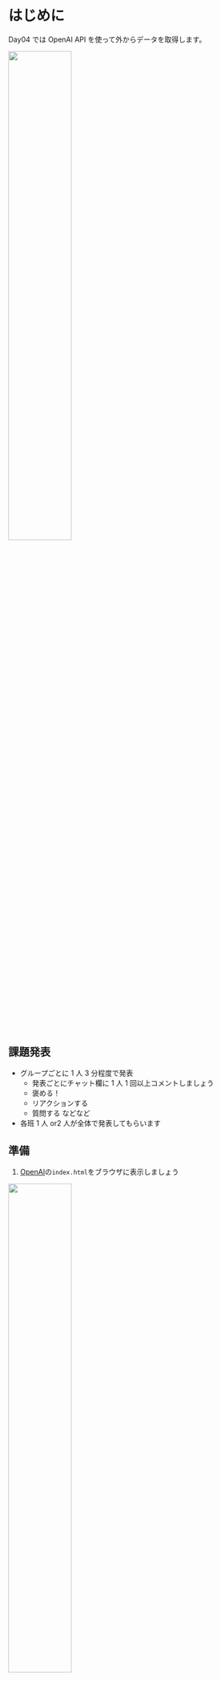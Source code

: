 # はじめに

Day04 では OpenAI API を使って外からデータを取得します。

<img src="./readme_images/day4_1.avif" width=50%/>

## 課題発表

- グループごとに 1 人 3 分程度で発表
  - 発表ごとにチャット欄に 1 人 1 回以上コメントしましょう
  - 褒める！
  - リアクションする
  - 質問する などなど
- 各班 1 人 or2 人が全体で発表してもらいます

## 準備

1. [OpenAI](./OpenAI/)の`index.html`をブラウザに表示しましょう

<img src="./readme_images/day4_2.avif" width=50%/>

## API

OpenAI を使用します 👇

https://platform.openai.com/docs/overview

今回は、「AI とチャットできる簡単なアプリ」 を作ります。
ユーザーが送ったメッセージに対して、`OpenAI`の API を使って AI が返事をする仕組みを学びましょう。

### API Key

今回 OpenAI の API Key はクレジットカードを必要とするためごってぃ先生が準備してくれました。

無駄撃ちしないでください 🙇‍♂️🙇‍♂️🙇‍♂️

```js
const API_KEY = ""
```

### 実装したいこと

1. メッセージを入力して送信ボタンを押す
1. 画面に「あなた」のメッセージが表示される
1. AI が返事をして、画面に表示する
1. スクロールして最新のメッセージが見えるようにする

```js
$(document).ready(function () {
  $("#sendButton").on("click", function () {
    const userInput = $("#userInput").val()
    // console.log(userInput);
    $("#chatBox").append("<div><strong>あなた:</strong> " + userInput + "</div>")
    $("#userInput").val("") // 入力欄をクリア
  })
})
```

#### リクエスト

こちら 👇 を参考に ajax でリクエストの処理を作成します。

https://platform.openai.com/docs/api-reference/chat/create

```js
$("#userInput").val("") // 入力欄クリア

// 以下追記

$.ajax({
  url: "https://api.openai.com/v1/chat/completions",
  method: "POST",
  headers: {
    "Content-Type": "application/json",
    Authorization: `Bearer ${API_KEY}`,
  },
  data: JSON.stringify({
    model: "gpt-4o-mini",
    messages: [
      { role: "system", content: "ユーザーの質問に簡潔に答えてください（50文字以内）。" },
      { role: "user", content: userInput },
    ],
    max_tokens: 100,
    temperature: 0.3,
  }),
  success: function (response) {
    // 成功時の処理
    console.log(response)
  },
  error: function () {
    // 失敗時の処理
    $("#chatBox").append("<div><strong>AI:</strong> エラーが発生しました。</div>")
  },
})
```

- POST

  - サーバーにデータを送信するために使われます。
    例えば、Web サイトでフォームを送信したり、API にデータを登録したりする際に POST メソッドが使われます。
  - GET との違い
    GET はデータを取得する用。POST は URL にデータを含める GET とは異なり、POST ではデータをリクエストボディに格納します。

  ```js
  // メルカリの検索。URLにデータを含める(クエリパラメータ)。
  https://jp.mercari.com/search?search_condition_id=1cx0zHGsda2lua2kga2lkcw
  ```

- `JSON.stringify`
  JavaScript のオブジェクトを`JSON`文字列に変換するために必要です。※サーバー側で正しく認識してもらうため
  `OpenAI API`では`Content-Type: application/json`を指定するため、データも JSON で送る必要がある。

- JSON とは
  JSON（JavaScript Object Notation） は、データをシンプルなテキスト形式で表現する方法の一つで、プログラム間でデータをやりとりする のによく使われます。
  ⚠️JSON はただの文字列のため、本来は JSON→JS で使える形に変換(パース)する必要はあるが、そこは ajax がうまいことやってくれているのでここでは不要

```js
const jsonText = '{"name": "Yuki", "age": 36}'
console.log(jsonText.name) // ❌ エラー

const user = JSON.parse(jsonText) // JSON をオブジェクトに戻す
console.log(user.name) // ✅ "Yuki"
```

以下のレスポンスも JSON です 👇

#### AI が返事をして、画面に表示する

レスポンスから必要な値を抽出します。

```json
{
  "id": "chatcmpl-123",
  "object": "chat.completion",
  "created": 1677652288,
  "model": "gpt-4o-mini",
  "system_fingerprint": "fp_44709d6fcb",
  "choices": [
    {
      "index": 0,
      "message": {
        "role": "assistant",
        "content": "\n\nHello there, how may I assist you today?"
      },
      "logprobs": null,
      "finish_reason": "stop"
    }
  ],
  "service_tier": "default",
  "usage": {
    "prompt_tokens": 9,
    "completion_tokens": 12,
    "total_tokens": 21,
    "completion_tokens_details": {
      "reasoning_tokens": 0,
      "accepted_prediction_tokens": 0,
      "rejected_prediction_tokens": 0
    }
  }
}
```

- response(☝️ の全体)
  - choices(配列。[ ]が目印。)
    - 0 番目(配列の最初の要素を指定。)
      - message
        - content

```js
const apiResponse = response.choices[0].message.content
```

`apiResponse`に入っている AI の返答を`id = "chatBox"`の HTML タグに表示します。

```js
success: function (response) {
    const aiResponse = response.choices[0].message.content;
    $("#chatBox").append(
        "<div><strong>AI:</strong> " + aiResponse + "</div>"
    );
},
```

#### スクロールして最新のメッセージが見えるようにする

https://api.jquery.com/scrollTop/

```js
success: function (response) {
    const aiResponse = response.choices[0].message.content;
    $("#chatBox").append(
        "<div><strong>AI:</strong> " + aiResponse + "</div>"
    );
    $("#chatBox").scrollTop($("#chatBox")[0].scrollHeight); // 追記
},
```

完成 ✅

<img src="./readme_images/day4_3.avif" width=50%/>

## 処理を関数にまとめよう

関数とは 「まとまりのある処理をまとめたもの」 です。

### なぜ関数を使うの？

✅ 何度も同じ処理を書かなくてよくなる
✅ コードがスッキリして読みやすくなる
✅ 変更が簡単になる

例えば今回の処理で、リクエスト成功時・失敗時に何をするかは一行一行読まないとわからない...

```js
success: function (response) {
    const aiResponse = response.choices[0].message.content;
    $("#chatBox").append(
        "<div><strong>AI:</strong> " + aiResponse + "</div>"
    );
    $("#chatBox").scrollTop($("#chatBox")[0].scrollHeight);
},
error: function () {
    $("#chatBox").append(
        "<div><strong>AI:</strong> エラーが発生しました。</div>"
    );
},
```

もし関数を使うと 👇

```js
success: function (response) {
    displayAIMessage(response)
},
error: function () {
    displayErrorMessage()
},
```

- 成功時には`displayAIMessage`で AI のメッセージを表示する
- 失敗時には`displayErrorMessage`でエラーメッセージを表示する

というのが一目でわかるようになる！(関数名は処理を要約した名前にしましょう)

### 関数の作り方

関数を作るには`function`を使います。

```js
function 関数名() {
  // ここにやりたい処理を書く
}
```

- function: 関数を作るためのキーワード
- 関数名: 自分で決められる（例: sayHello, displayAIMessage）
- { }: 関数が実行されたときの処理を書く

処理を実行したいところで呼び出します。(関数定義しただけで満足しがち※体験談)

```js
// 例なので追記不要
$("#sayHello").on("click", function () {
  sayHello()
})
```

### 引数

関数に「データを渡す」こともできます。
このデータを引数といいます。

```js
function sayHello(name) {
  console.log("こんにちは、" + name + "さん！")
}

sayHello("太郎") // こんにちは、太郎さん！
sayHello("花子") // こんにちは、花子さん！
```

- (name) の部分が引数
- 関数を呼び出すときに greet("太郎") のように値を渡す

### 戻り値

関数は 計算した結果を返す こともできます！
これを 「戻り値」 といいます。

```js
function add(a, b) {
  return a + b
}

const result = add(3, 5)
console.log(result) // 8
```

- `return` を使うと、関数の結果を外に出せる
- `const result = add(3, 5);` で結果を変数に保存できる

### チャットアプリの処理を関数にして呼び出す形に変更する

関数を定義する

```js
function displayAIMessage(response) {
  const aiResponse = response.choices[0].message.content
  $("#chatBox").append("<div><strong>AI:</strong> " + aiResponse + "</div>")
  $("#chatBox").scrollTop($("#chatBox")[0].scrollHeight)
}

function displayErrorMessage() {
  $("#chatBox").append("<div><strong>AI:</strong> エラーが発生しました。</div>")
}
```

関数を呼び出す

```js
success: function (response) {
    displayAIMessage(response); // ここ
},
error: function () {
    displayErrorMessage(); // ここ
},
```

### じゃんけんを関数を使って実装しよう

[Janken](./Janken)フォルダの`index.html`をブラウザに表示しましょう

#### 関数にしたい処理

```js
$("#btn-rock").on("click", function () {
  // ここから
  $("#user-hand").text("あなたの手: グー")
  const randomEnemyHand = Math.floor(Math.random() * 3)
  if (randomEnemyHand === 0) {
    $("#enemy-hand").text("相手の手: グー")
    $("#outcome").text("結果: あいこ")
  } else if (randomEnemyHand === 1) {
    $("#enemy-hand").text("相手の手: チョキ")
    $("#outcome").text("結果: 勝ち")
  } else {
    $("#enemy-hand").text("相手の手: パー")
    $("#outcome").text("結果: 負け")
  }
  // ここまで
})
```

とりあえず関数にする

```js
function playJanken() {
  $("#user-hand").text("あなたの手: グー")
  const randomEnemyHand = Math.floor(Math.random() * 3)
  if (randomEnemyHand === 0) {
    $("#enemy-hand").text("相手の手: グー")
    $("#outcome").text("結果: あいこ")
  } else if (randomEnemyHand === 1) {
    $("#enemy-hand").text("相手の手: チョキ")
    $("#outcome").text("結果: 勝ち")
  } else {
    $("#enemy-hand").text("相手の手: パー")
    $("#outcome").text("結果: 負け")
  }
}
```

呼び出す

```js
// グーをクリックした時の処理
$("#btn-rock").on("click", function () {
  playJanken()
})
```

グーだけであればこれで終わり！でもチョキもパーでも同じ関数を使えると

- 関数の再利用ができる
- 処理の修正が一箇所だけですむ！(手ごとに処理を書くと 3 箇所修正が必要)

### 引数を使う

チョキとパーでも`playJanken`を使うには ① と ② を適宜変更する必要がある

```js
function playJanken() {
  $("#user-hand").text("あなたの手: グー") // ①
  const randomEnemyHand = Math.floor(Math.random() * 3)
  if (randomEnemyHand === 0) {
    $("#enemy-hand").text("相手の手: グー")
    $("#outcome").text("結果: あいこ") // ②
  } else if (randomEnemyHand === 1) {
    $("#enemy-hand").text("相手の手: チョキ")
    $("#outcome").text("結果: 勝ち") // ②
  } else {
    $("#enemy-hand").text("相手の手: パー")
    $("#outcome").text("結果: 負け") // ②
  }
}
```

①`あなたの手`を`引数`として外から渡せるようにする: `userHand`

```js
function playJanken(userHand) {
  $("#user-hand").text(`あなたの手: ${userHand}`)
  const randomEnemyHand = Math.floor(Math.random() * 3)
  if (randomEnemyHand === 0) {
    $("#enemy-hand").text("相手の手: グー")
    $("#outcome").text("結果: あいこ") // ②
  } else if (randomEnemyHand === 1) {
    $("#enemy-hand").text("相手の手: チョキ")
    $("#outcome").text("結果: 勝ち") // ②
  } else {
    $("#enemy-hand").text("相手の手: パー")
    $("#outcome").text("結果: 負け") // ②
  }
}
```

呼び出す

```js
// グーをクリックした時の処理
$("#btn-rock").on("click", function () {
  playJanken("グー")
})
```

②`userHand`に応じて勝敗を決める

- 一旦`randomEnemyHand`はそのまま使えそう
- randomEnemyHand vs userHand

```js
function playJanken(userHand) {
  $("#user-hand").text(`あなたの手: ${userHand}`)
  const randomEnemyHand = Math.floor(Math.random() * 3)

  if (randomEnemyHand === 0) {
    $("#enemy-hand").text("相手の手: グー")
    if (userHand === "グー") {
      $("#outcome").text("結果: あいこ") // ②
    } else if (userHand === "チョキ") {
      $("#outcome").text("結果: 負け") // ②
    } else {
      $("#outcome").text("結果: 勝ち") // ②
    }
  } else if (randomEnemyHand === 1) {
    $("#enemy-hand").text("相手の手: チョキ")
    if (userHand === "グー") {
      $("#outcome").text("結果: 勝ち") // ②
    } else if (userHand === "チョキ") {
      $("#outcome").text("結果: あいこ") // ②
    } else {
      $("#outcome").text("結果: 負け") // ②
    }
  } else {
    $("#enemy-hand").text("相手の手: パー")
    if (userHand === "グー") {
      $("#outcome").text("結果: 負け") // ②
    } else if (userHand === "チョキ") {
      $("#outcome").text("結果: 勝ち") // ②
    } else {
      $("#outcome").text("結果: あいこ") // ②
    }
  }
}
```

📝 一旦グー・チョキ・パーそれぞれで呼び出して、関数にする前と同じようにじゃんけんできるか確認しましょう

⚠️ これで一旦は動きますが色々と問題はある

- playJanken に`グー`の代わりに`グー`**以外**を渡すと壊れる
- if がネストしている

### playJanken に`グー`の代わりに`グー`以外を渡すと壊れる

**問題**
`userHand`が"ぐー"だったら ①、②、③ のうちどれが実行されると思いますか??

```js
$("#btn-rock").on("click", function () {
    playJanken("ぐー") // "グー"ではなく"ぐー"と書いてしまった😭
}
```

```js
// userHandが"ぐー"で渡されてくる
if (userHand === "グー") {
  $("#outcome").text("結果: あいこ") // ①
} else if (userHand === "チョキ") {
  $("#outcome").text("結果: 負け") // ②
} else {
  $("#outcome").text("結果: 勝ち") // ③
}
```

<details>
  <summary>答え</summary>
  
```js
// userHandが"ぐー"で渡されてくる
if (userHand === "グー") {
    $("#outcome").text("結果: あいこ");
} else if (userHand === "チョキ") {
    $("#outcome").text("結果: 負け");
} else {
    $("#outcome").text("結果: 勝ち"); // "ぐー"は"グー"でも"チョキ"でもないのでここ🚨
}
```
</details>

`オブジェクト`で手を定義しましょう ✏️

```js
const hands = {
  rock: "グー",
  scissors: "チョキ",
  paper: "パー",
}
```

今まで`グー`・`チョキ`・`パー`と書いていた箇所をオブジェクトで呼び出す形に書き換えます ✏️

```js
// グーをクリックした時の処理
$("#btn-rock").on("click", function () {
  playJanken(hands.rock) // ここ
})

// チョキをクリックした時の処理
$("#btn-scissors").on("click", function () {
  playJanken(hands.scissors) // ここ
})

// パーをクリックした時の処理
$("#btn-paper").on("click", function () {
  playJanken(hands.paper) // ここ
})
```

```js
function playJanken(userHand) {
  $("#user-hand").text(`あなたの手: ${userHand}`)
  const randomEnemyHand = Math.floor(Math.random() * 3)
  if (randomEnemyHand === 0) {
    $("#enemy-hand").text("相手の手: グー")
    if (userHand === hands.rock) {
      // ここ
      $("#outcome").text("結果: あいこ")
    } else if (userHand === hands.scissors) {
      // ここ
      $("#outcome").text("結果: 負け")
    } else {
      $("#outcome").text("結果: 勝ち")
    }
  } else if (randomEnemyHand === 1) {
    $("#enemy-hand").text("相手の手: チョキ")
    if (userHand === hands.rock) {
      // ここ
      $("#outcome").text("結果: 勝ち")
    } else if (userHand === hands.scissors) {
      // ここ
      $("#outcome").text("結果: あいこ")
    } else {
      $("#outcome").text("結果: 負け")
    }
  } else {
    $("#enemy-hand").text("相手の手: パー")
    if (userHand === hands.rock) {
      // ここ
      $("#outcome").text("結果: 負け")
    } else if (userHand === hands.scissors) {
      // ここ
      $("#outcome").text("結果: 勝ち")
    } else {
      $("#outcome").text("結果: あいこ")
    }
  }
}
```

### if のネスト

if の中にさらに if が来ること。読みづらい。

中の if をさらに別の関数にしてみましょう 👇

```js
function judge(userHand, enemyHand) {
  if (userHand === enemyHand) {
    return "あいこ"
  } else if (
    (userHand === hands.rock && enemyHand === hands.scissors) ||
    (userHand === hands.scissors && enemyHand === hands.paper) ||
    (userHand === hands.paper && enemyHand === hands.rock)
  ) {
    return "勝ち"
  } else {
    return "負け"
  }
}
```

呼び出す

```js
// グーをクリックした時の処理
$("#btn-rock").on("click", function () {
  playJanken(hands.rock)
})
```

チョキとパーも同じように関数を使って呼び出してみましょう 📝

<details>
  <summary>全体</summary>

```js
$(document).ready(function () {
  const hands = {
    rock: "グー",
    scissors: "チョキ",
    paper: "パー",
  }

  // グーをクリックした時の処理
  $("#btn-rock").on("click", function () {
    playJanken(hands.rock)
  })

  // チョキをクリックした時の処理
  $("#btn-scissors").on("click", function () {
    playJanken(hands.scissors)
  })

  // パーをクリックした時の処理
  $("#btn-paper").on("click", function () {
    playJanken(hands.paper)
  })

  function judge(userHand, enemyHand) {
    if (userHand === enemyHand) {
      return "あいこ"
    } else if (
      (userHand === hands.rock && enemyHand === hands.scissors) ||
      (userHand === hands.scissors && enemyHand === hands.paper) ||
      (userHand === hands.paper && enemyHand === hands.rock)
    ) {
      return "勝ち"
    } else {
      return "負け"
    }
  }

  function playJanken(userHand) {
    $("#user-hand").text(`あなたの手: ${userHand}`)
    const enemyHandValue = Math.floor(Math.random() * 3)
    if (enemyHandValue === 0) {
      const enemyHand = hands.rock
      $("#enemy-hand").text(`相手の手: ${enemyHand}`)
      const outcome = judge(userHand, enemyHand)
      $("#outcome").text(`結果: ${outcome}`)
    } else if (enemyHandValue === 1) {
      const enemyHand = hands.scissors
      $("#enemy-hand").text(`相手の手: ${enemyHand}`)
      const outcome = judge(userHand, enemyHand)
      $("#outcome").text(`結果: ${outcome}`)
    } else {
      const enemyHand = hands.paper
      $("#enemy-hand").text(`相手の手: ${enemyHand}`)
      const outcome = judge(userHand, enemyHand)
      $("#outcome").text(`結果: ${outcome}`)
    }
  }
})
```

</details>

**練習**

以下の部分を関数にして呼び出してみよう 📝

```js
const enemyHand = hands.rock // hands.scissors, hands.paper
$("#enemy-hand").text(`相手の手: ${enemyHand}`)
```

以上！！！！！
